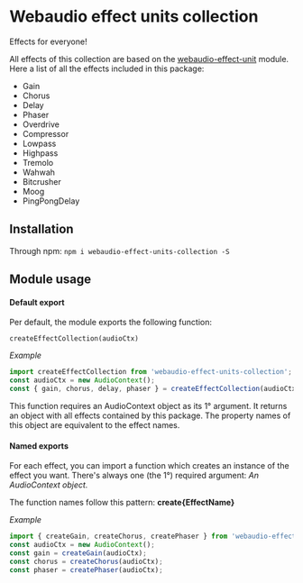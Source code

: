 # Webaudio effect units collection

Effects for everyone!

All effects of this collection are based on the [webaudio-effect-unit](https://github.com/scriptify/webaudio-effect-unit) module.
Here a list of all the effects included in this package:

* Gain
* Chorus
* Delay
* Phaser
* Overdrive
* Compressor
* Lowpass
* Highpass
* Tremolo
* Wahwah
* Bitcrusher
* Moog
* PingPongDelay

## Installation
Through npm:
`npm i webaudio-effect-units-collection -S`

## Module usage
#### Default export
Per default, the module exports the following function:
```
createEffectCollection(audioCtx)
```
_Example_
```javascript
import createEffectCollection from 'webaudio-effect-units-collection';
const audioCtx = new AudioContext();
const { gain, chorus, delay, phaser } = createEffectCollection(audioCtx)
```

This function requires an AudioContext object as its 1° argument.
It returns an object with all effects contained by this package. The property names of this object are equivalent to the effect names.

#### Named exports
For each effect, you can import a function which creates an instance of the effect you want.
There's always one (the 1°) required argument:
_An AudioContext object._

The function names follow this pattern:
__create{EffectName}__

_Example_

```javascript
import { createGain, createChorus, createPhaser } from 'webaudio-effect-units-collection';
const audioCtx = new AudioContext();
const gain = createGain(audioCtx);
const chorus = createChorus(audioCtx);
const phaser = createPhaser(audioCtx);
```
